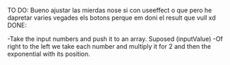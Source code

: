 TO DO:
Bueno ajustar las mierdas nose si con useeffect o que pero he dapretar varies vegades els botons perque em doni el
result que vull xd
DONE:

-Take the input numbers and push it to an array. Suposed (inputValue)
-Of right to the left we take each number and multiply it for 2 and then the exponential with its position.
